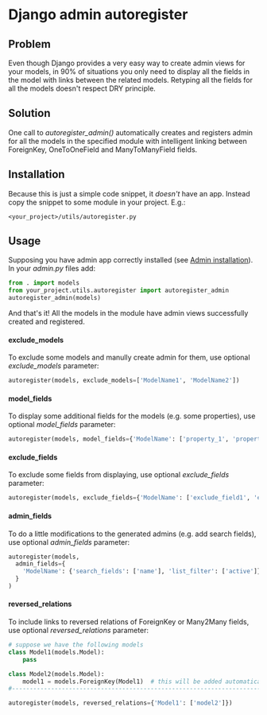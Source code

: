 Django admin autoregister
=========================

Problem
-------

Even though Django provides a very easy way to create admin views for your models,
in 90% of situations you only need to display all the fields in the model with links between the related models.
Retyping all the fields for all the models doesn't respect DRY principle.

Solution
--------

One call to *autoregister_admin()* automatically creates and registers admin
for all the models in the specified module with intelligent linking between
ForeignKey, OneToOneField and ManyToManyField fields.

Installation
------------

Because this is just a simple code snippet, it *doesn't* have an app.
Instead copy the snippet to some module in your project. E.g.:

    <your_project>/utils/autoregister.py


Usage
-----

Supposing you have admin app correctly installed
(see [Admin installation](https://docs.djangoproject.com/en/1.6/ref/contrib/admin/#overview)).
In your *admin.py* files add:

```python
from . import models
from your_project.utils.autoregister import autoregister_admin
autoregister_admin(models)
```

And that's it! All the models in the module have admin views successfully created and registered.

#### exclude_models

To exclude some models and manully create admin for them, use optional *exclude_models* parameter:

```python
autoregister(models, exclude_models=['ModelName1', 'ModelName2'])
```

#### model_fields

To display some additional fields for the models (e.g. some properties),
use optional *model_fields* parameter:

```python
autoregister(models, model_fields={'ModelName': ['property_1', 'property_2']})
```

#### exclude_fields

To exclude some fields from displaying, use
optional *exclude_fields* parameter:

```python
autoregister(models, exclude_fields={'ModelName': ['exclude_field1', 'exclude_field2']})
```

#### admin_fields

To do a little modifications to the generated admins (e.g. add search fields),
use optional *admin_fields* parameter:

```python
autoregister(models,
  admin_fields={
    'ModelName': {'search_fields': ['name'], 'list_filter': ['active']}
  }
)
```

#### reversed_relations

To include links to reversed relations of ForeignKey or Many2Many fields,
use optional *reversed_relations* parameter:

```python
# suppose we have the following models
class Model1(models.Model):
    pass

class Model2(models.Model):
    model1 = models.ForeignKey(Model1)  # this will be added automatically
#-------------------------------------------------------------------------

autoregister(models, reversed_relations={'Model1': ['model2']})
```
